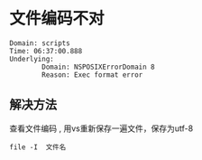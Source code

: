 # 文件编码不对
```
Domain: scripts
Time: 06:37:00.888
Underlying: 
        Domain: NSPOSIXErrorDomain 8
        Reason: Exec format error
```
## 解决方法
查看文件编码 , 用vs重新保存一遍文件，保存为utf-8
```
file -I  文件名
```
